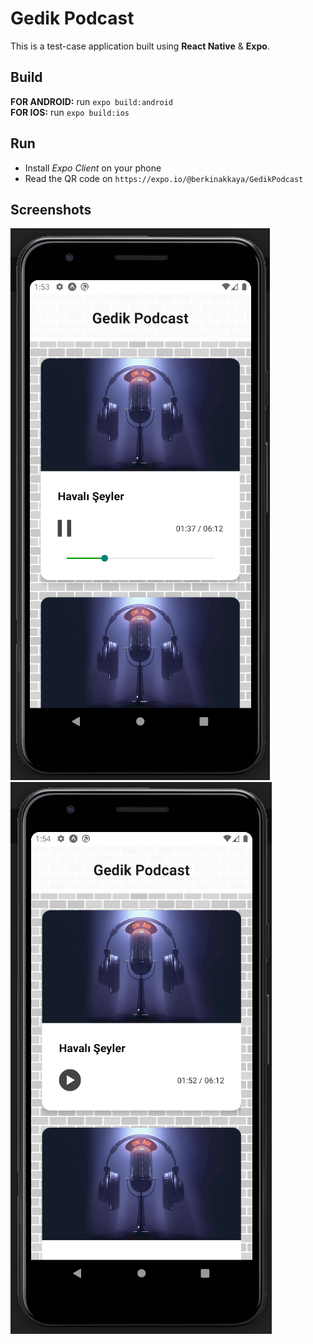 # Gedik Podcast

This is a test-case application built using **React Native** & **Expo**.

## Build

**FOR ANDROID:** run `expo build:android`\
**FOR IOS:** run `expo build:ios`

## Run

* Install *Expo Client* on your phone
* Read the QR code on `https://expo.io/@berkinakkaya/GedikPodcast`

## Screenshots

![Screenshot 1][ss1]
![Screenshot 2][ss2]

[ss1]: https://raw.githubusercontent.com/BerkinAKKAYA/GedikPodcast/master/Screenshots/SS1.png "SS1"
[ss2]: https://raw.githubusercontent.com/BerkinAKKAYA/GedikPodcast/master/Screenshots/SS2.png "SS2"
